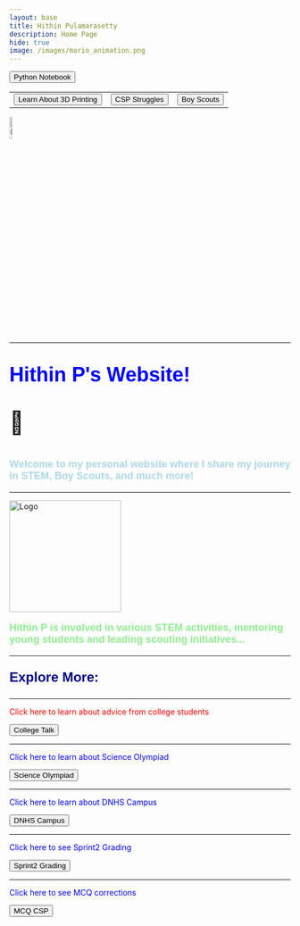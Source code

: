 ```yaml
---
layout: base
title: Hithin Pulamarasetty
description: Home Page
hide: true
image: /images/mario_animation.png
---
```


<!-- Main Button Navigation Section -->
<a href="{{ site.baseurl }}/notebook/"><button>Python Notebook</button></a>

<!-- Button Table at the Top -->
<table>
  <tr>
    <td>
      <!-- Button to navigate to 3D printing explanation -->
      <a href="{{ site.baseurl }}/printing/"><button>Learn About 3D Printing</button></a>
    </td>
    <td>
      <!-- Button to navigate to CSP Struggles -->
      <a href="{{ site.baseurl }}/csp-struggles/"><button>CSP Struggles</button></a>
    </td>
    <td>
      <!-- Button to navigate to Boy Scouts -->
      <a href="{{ site.baseurl }}/boy-scouts/"><button>Boy Scouts</button></a>
    </td>
  </tr>
</table>

<img src="{{ site.baseurl }}/images/dance-happy.gif" alt="Dance Happy GIF" width="10%" height="10%">

<hr>

<!-- Main Content -->
<p style="font-size:90%; color: blue; font: bold 36px Arial, sans-serif;"> Hithin P's Website!</p>
<p style="font-size:40px">&#128511;</p>
<p style="font-size:90%; color: lightblue; font: bold 18px Arial, sans-serif;">Welcome to my personal website where I share my journey in STEM, Boy Scouts, and much more!</p>

<hr>

<img src="{{ site.baseurl }}/images/logo.png" alt="Logo" width="200" height="200">

<p style="font-size:90%; color: lightgreen; font: bold 18px Arial, sans-serif;">Hithin P is involved in various STEM activities, mentoring young students and leading scouting initiatives...</p>

<!-- Bottom Buttons Section -->
<hr>

<p style="font-size:90%; color: darkblue; font: bold 24px Arial, sans-serif;">Explore More:</p>
<hr>

<p style="color: red;">Click here to learn about advice from college students</p>
<a href="{{ site.baseurl }}/College Talk/"><button>College Talk</button></a>

<hr>

<p style="color: blue;">Click here to learn about Science Olympiad</p>
<a href="{{ site.baseurl }}/science-olympiad/"><button>Science Olympiad</button></a>

<hr>

<p style="color: blue;">Click here to learn about DNHS Campus</p>
<a href="{{ site.baseurl }}/DNHS-Campus/"><button>DNHS Campus</button></a>

<hr>

<p style="color: blue;">Click here to see Sprint2 Grading</p>
<a href="{{ site.baseurl }}/Sprint2_Grading/"><button>Sprint2 Grading</button></a>

<hr>

<p style="color: blue;">Click here to see MCQ corrections</p>
<a href="{{ site.baseurl }}/MCQ_CSP/"><button>MCQ CSP</button></a>